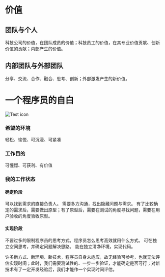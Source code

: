 # 价值

## 团队与个人
科技公司的价值，在团队成员的价值；科技员工的价值，在其专业价值贡献、创新价值的贡献；内部产生的价值。

## 内部团队与外部团队
分享、交流、合作、融合、思考、创新；外部激发产生的新价值。

# 一个程序员的自白

![Test icon](url)

### 希望的环境
轻松、愉悦、可沉浸、可紧凑


### 工作目的
可憧憬、可获利、有价值


### 我的工作状态

#### 确定阶段
可以找到需求的直接负责人。
需要多方沟通，找出隐藏问题与需求。
有了比较确定的需求后，需要做出原型；有了原型后，需要在测试的角度寻找问题，需要在用户验收的角度验收原型。

#### 实现阶段
不要过多的限制程序员的思考方式，程序员怎么思考高效就用什么方式。
可在独立空间思考，并确定问题解决思路。
能在独立清净环境，实现代码。

许多新方式、新环境、新技术，程序员自身未适应，故无经验可参考，也就无法评估实现时间；此时，我们需要测试性的、一步一步验证，才能确定是否可行；对新技术有了一定开发经验后，我们才能作一个实现时间评估。

